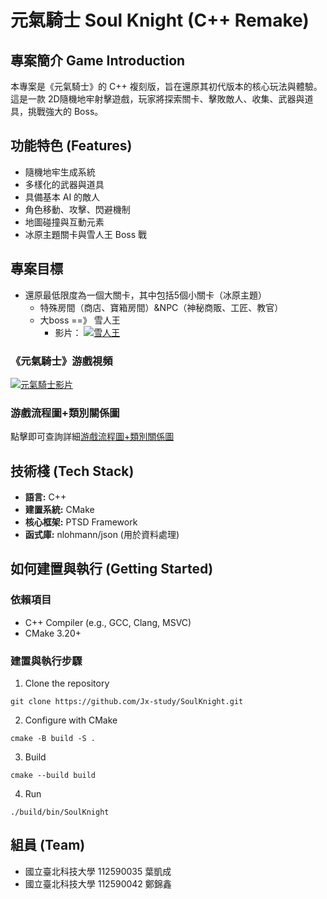 # 元氣騎士 Soul Knight (C++ Remake)
## 專案簡介 Game Introduction

本專案是《元氣騎士》的 C++ 複刻版，旨在還原其初代版本的核心玩法與體驗。這是一款 2D隨機地牢射擊遊戲，玩家將探索關卡、擊敗敵人、收集、武器與道具，挑戰強大的 Boss。

## 功能特色 (Features)
- 隨機地牢生成系統
- 多樣化的武器與道具
- 具備基本 AI 的敵人
- 角色移動、攻擊、閃避機制
- 地圖碰撞與互動元素
- 冰原主題關卡與雪人王 Boss 戰

## 專案目標
 - 還原最低限度為一個大關卡，其中包括5個小關卡（冰原主題）
    - 特殊房間（商店、寶箱房間）&NPC（神秘商販、工匠、教官）
    - 大boss ==》 雪人王
      -   影片：
      [![雪人王](https://img.youtube.com/vi/sTqyGG8T1ws/0.jpg)](https://www.youtube.com/watch?v=sTqyGG8T1ws)

### 《元氣騎士》游戲視頻
[![元氣騎士影片](https://img.youtube.com/vi/CTrSVxV5OhA/0.jpg)](https://www.youtube.com/watch?v=CTrSVxV5OhA)

### 游戲流程圖+類別關係圖
點擊即可查詢詳細[游戲流程圖+類別關係圖](https://excalidraw.com/#room=14f2a41e39a4bd1c4af2,OME25KsrfJQcoMUMvtZfhg)

## 技術棧 (Tech Stack)
- **語言:** C++
- **建置系統:** CMake
- **核心框架:** PTSD Framework
- **函式庫:** nlohmann/json (用於資料處理)

## 如何建置與執行 (Getting Started)
### 依賴項目
- C++ Compiler (e.g., GCC, Clang, MSVC)
- CMake 3.20+

### 建置與執行步驟
1. Clone the repository
```
git clone https://github.com/Jx-study/SoulKnight.git
```
2. Configure with CMake
```
cmake -B build -S .
```

3. Build
```
cmake --build build
```
4. Run
```
./build/bin/SoulKnight
```

## 組員 (Team)
- 國立臺北科技大學 112590035 葉凱成
- 國立臺北科技大學 112590042 鄭錦鑫
